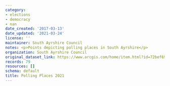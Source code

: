 ```yaml
---
category:
- elections
- democracy
- nan
date_created: '2017-03-13'
date_updated: '2021-03-24'
license: ''
maintainer: South Ayrshire Council
notes: <p>Points depicting polling places in South Ayrshire</p>
organization: South Ayrshire Council
original_dataset_link: https://www.arcgis.com/home/item.html?id=72bef698f90b4da7b28ee403598e4403
records: 79
resources: []
schema: default
title: Polling Places 2021
---
```

